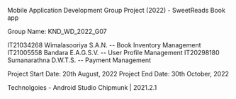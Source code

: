 Mobile Application Development Group Project (2022) - SweetReads Book app

Group Name: KND_WD_2022_G07

IT21034268 Wimalasooriya S.A.N. -- Book Inventory Management 
IT21005558 Bandara E.A.G.S.V. -- User Profile Management 
IT20298180 Sumanarathna D.W.T.S. -- Payment Management

Project Start Date: 20th August, 2022 
Project End Date: 30th October, 2022

Technolgoies - Android Studio Chipmunk | 2021.2.1
